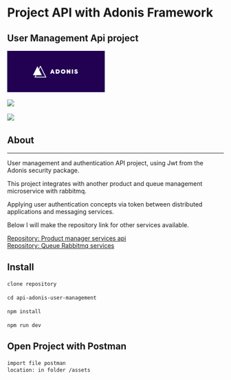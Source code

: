 # Project API with Adonis Framework

## User Management Api project

<img src="https://github.com/WictorHiago/api-adonis/blob/main/assets/adonis.png" width="45%">

<p align="left">
  <a href="https://skillicons.dev">
    <img src="https://skillicons.dev/icons?i=nodejs,adonis,typescript,postgresql,jwt,lucid" />
  </a>
</p>

<p align="left">
  <a href="https://skillicons.dev">
    <img src="https://skillicons.dev/icons?i=git,github,docker,vscode,postman,linux" />
  </a>
</p>

## About

<hr>
<p>
User management and authentication API project, using Jwt from the Adonis security package.

This project integrates with another product and queue management microservice with rabbitmq.

Applying user authentication concepts via token between distributed applications and messaging services.

Below I will make the repository link for other services available.

</p>

<u><a href="https://github.com/WictorHiago/api-adonis-products" target="_blank">Repository: Product manager services api</a></u>
<br>
<u><a href="#" target="_blank">Repository: Queue Rabbitmq services</a></u>

## Install

```
clone repository

cd api-adonis-user-management

npm install

npm run dev

```

## Open Project with Postman

```
import file postman
location: in folder /assets

```
